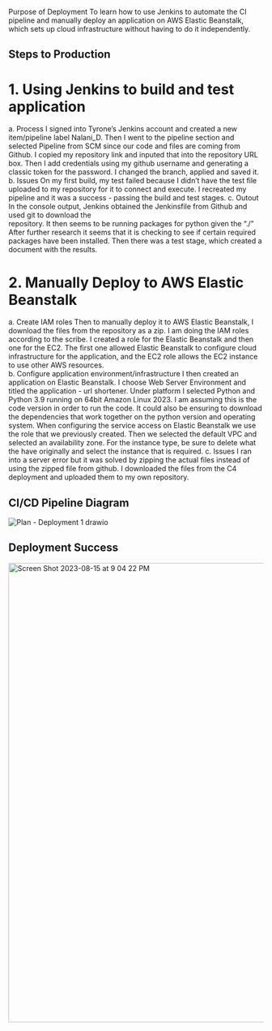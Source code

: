 Purpose of Deployment
To learn how to use Jenkins to automate the CI pipeline and manually deploy an application on AWS Elastic Beanstalk, which sets up cloud infrastructure without having to do it independently. 

## Steps to Production
# 1. Using Jenkins to build and test application
  a. Process
    I signed into Tyrone’s Jenkins account and created a new item/pipeline label Nalani_D. Then I went to the      pipeline section and selected Pipeline from SCM since our code and files are coming from Github. I copied      my   repository link and inputed that into the repository URL box. 
    Then I add credentials using my github username and generating a classic token for the password. I changed     the branch, applied and saved it.
  b. Issues
    On my first build, my test failed because I didn’t have the test file uploaded to my repository for it to     connect and execute. I recreated my pipeline and it was a success - passing the build and test stages. 
  c. Outout
    In the console output, Jenkins obtained the Jenkinsfile from Github and used git to download the           
    repository. It then seems to be running packages for python given the “./” After further research it seems     that it is checking to see if certain  required packages have been installed.
    Then there was a test stage, which created a document with the results.

# 2. Manually Deploy to AWS Elastic Beanstalk
  a. Create IAM roles
    Then to manually deploy it to AWS Elastic Beanstalk, I download the files from the repository as a             zip. I am doing the IAM roles according to the scribe. I created a role for the Elastic Beanstalk and          then one for the EC2. The first one allowed Elastic Beanstalk to configure cloud infrastructure for            the application, and the EC2 role allows the EC2 instance to use other AWS resources.  
  b. Configure application environment/infrastructure
    I then created an application on Elastic Beanstalk. I choose Web Server Environment and titled the             application - url shortener. Under platform I selected Python and Python 3.9 running on 64bit Amazon           Linux 2023. I am assuming this is the code version in order to run the code. It could also be ensuring         to download the dependencies that work together on the python version and operating system. 
    When configuring the service access on Elastic Beanstalk we use the role that we previously created.           Then we selected the default VPC and selected an availability zone. For the instance type, be sure to          delete what the have originally and select the instance that is required.
  c. Issues
    I ran into a server error but it was solved by zipping the actual files instead of using the zipped            file from github. I downloaded the files from the C4 deployment and uploaded them to my own repository.

## CI/CD Pipeline Diagram
![Plan - Deployment 1 drawio](https://github.com/nalDaniels/Deployment1/assets/135375665/3c9087d1-483a-4bf7-866b-3bc1d91a83b4)

## Deployment Success
<img width="906" alt="Screen Shot 2023-08-15 at 9 04 22 PM" src="https://github.com/nalDaniels/Deployment1/assets/135375665/65fd1e9f-dd26-4fd5-91a3-5eb1d47895aa">


